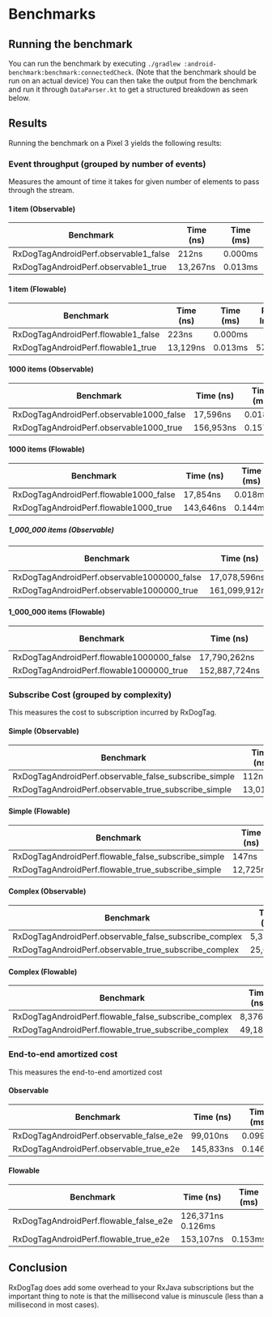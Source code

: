 # Benchmarks

## Running the benchmark

You can run the benchmark by executing `./gradlew :android-benchmark:benchmark:connectedCheck`. (Note that the benchmark should be run on an actual device)
You can then take the output from the benchmark and run it through `DataParser.kt` to get a structured breakdown as seen below.

## Results

Running the benchmark on a Pixel 3 yields the following results:

### Event throughput (grouped by number of events)

Measures the amount of time it takes for given number of elements to pass through the stream.

#### 1 item (Observable)
| Benchmark | Time (ns) | Time (ms) | Percent Increase |
|----------|------------|-----------|------------------|
|RxDogTagAndroidPerf.observable1_false | 212ns | 0.000ms|
|RxDogTagAndroidPerf.observable1_true | 13,267ns | 0.013ms | 6158.02% |

#### 1 item (Flowable)
| Benchmark | Time (ns) | Time (ms) | Percent Increase |
|----------|------------|-----------|------------------|
| RxDogTagAndroidPerf.flowable1_false | 223ns | 0.000ms |
| RxDogTagAndroidPerf.flowable1_true | 13,129ns | 0.013ms | 5787.44% |

#### 1000 items (Observable)
| Benchmark | Time (ns) | Time (ms) | Percent Increase |
|---------- |-----------|-----------|------------------|
| RxDogTagAndroidPerf.observable1000_false | 17,596ns | 0.018ms
| RxDogTagAndroidPerf.observable1000_true | 156,953ns | 0.157ms | 791.98%

#### 1000 items (Flowable)
| Benchmark | Time (ns) | Time (ms) | Percent Increase |
|---------- |-----------|-----------|------------------|
| RxDogTagAndroidPerf.flowable1000_false | 17,854ns | 0.018ms
| RxDogTagAndroidPerf.flowable1000_true | 143,646ns | 0.144ms | 704.56%

##### 1_000_000 items (Observable)
| Benchmark | Time (ns) | Time (ms) | Percent Increase |
|---------- |-----------|-----------|------------------|
| RxDogTagAndroidPerf.observable1000000_false | 17,078,596ns | 17.079ms
| RxDogTagAndroidPerf.observable1000000_true | 161,099,912ns | 161.100ms | 843.29%

#### 1_000_000 items (Flowable)
| Benchmark | Time (ns) | Time (ms) | Percent Increase |
|---------- |-----------|-----------|------------------|
| RxDogTagAndroidPerf.flowable1000000_false | 17,790,262ns | 17.790ms
| RxDogTagAndroidPerf.flowable1000000_true | 152,887,724ns | 152.888ms | 759.39%

### Subscribe Cost (grouped by complexity)

This measures the cost to subscription incurred by RxDogTag.

#### Simple (Observable)
| Benchmark | Time (ns) | Time (ms) | Percent Increase |
|---------- |-----------|-----------|------------------|
| RxDogTagAndroidPerf.observable_false_subscribe_simple | 112ns | 0.000ms
| RxDogTagAndroidPerf.observable_true_subscribe_simple | 13,017ns | 0.013ms | 11522.32%

#### Simple (Flowable)
| Benchmark | Time (ns) | Time (ms) | Percent Increase |
|---------- |-----------|-----------|------------------|
| RxDogTagAndroidPerf.flowable_false_subscribe_simple | 147ns | 0.000ms
| RxDogTagAndroidPerf.flowable_true_subscribe_simple | 12,725ns | 0.013ms | 8556.46%

#### Complex (Observable)
| Benchmark | Time (ns) | Time (ms) | Percent Increase |
|---------- |-----------|-----------|------------------|
| RxDogTagAndroidPerf.observable_false_subscribe_complex | 5,322ns | 0.005ms
| RxDogTagAndroidPerf.observable_true_subscribe_complex | 25,046ns | 0.025ms | 370.61%

#### Complex (Flowable)
| Benchmark | Time (ns) | Time (ms) | Percent Increase |
|---------- |-----------|-----------|------------------|
| RxDogTagAndroidPerf.flowable_false_subscribe_complex | 8,376ns | 0.008ms
| RxDogTagAndroidPerf.flowable_true_subscribe_complex | 49,184ns | 0.049ms | 487.20%

### End-to-end amortized cost

This measures the end-to-end amortized cost

#### Observable
| Benchmark | Time (ns) | Time (ms) | Percent Increase |
|---------- |-----------|-----------|------------------|
| RxDogTagAndroidPerf.observable_false_e2e | 99,010ns | 0.099ms
| RxDogTagAndroidPerf.observable_true_e2e | 145,833ns | 0.146ms | 47.29%

#### Flowable
| Benchmark | Time (ns) | Time (ms) | Percent Increase |
|---------- |-----------|-----------|------------------|
| RxDogTagAndroidPerf.flowable_false_e2e | 126,371ns  0.126ms
| RxDogTagAndroidPerf.flowable_true_e2e | 153,107ns | 0.153ms | 21.16%

## Conclusion

RxDogTag does add some overhead to your RxJava subscriptions but the important thing to note is that the millisecond value is minuscule (less than a millisecond in most cases).